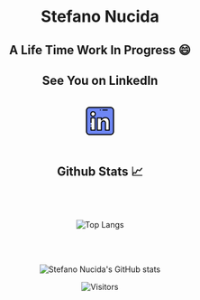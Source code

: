 <div align='center'>

# Stefano Nucida 
## A Life Time Work In Progress 😄 

## See You on LinkedIn
</br>
<a href="https://www.linkedin.com/in/stefano-nucida-61b0b662/" target="_blank"><img height="50" src="https://github.com/stefanonucida/StefanoNucida/blob/main/linkedin.png?raw=true"></a>
</br>
</br>

## Github Stats 📈

</br>
</br>

![Top Langs](https://github-readme-stats.vercel.app/api/top-langs/?username=stefanonucida&theme=buefy&bg_color=050505&title_color=10cf53&text_color=ffffff&layout=compact)

</br>
</br>

![Stefano Nucida's GitHub stats](https://github-readme-stats.vercel.app/api?username=stefanonucida&show_icons=true&line_height=27&count_private=true&title_color=10cf53&text_color=ffffff&icon_color=2bbc8a&bg_color=050505&layout=compact) 


![Visitors](https://visitor-badge.laobi.icu/badge?page_id=StefanoNucida)

<div>
 
<!--
**stefanonucida/StefanoNucida** is a ✨ _special_ ✨ repository because its `README.md` (this file) appears on your GitHub profile.

Here are some ideas to get you started:

- 🔭 I’m currently working on ...
- 🌱 I’m currently learning ...
- 👯 I’m looking to collaborate on ...
- 🤔 I’m looking for help with ...
- 💬 Ask me about ...
- 📫 How to reach me: ...
- 😄 Pronouns: ...
- ⚡ Fun fact: ...
-->
